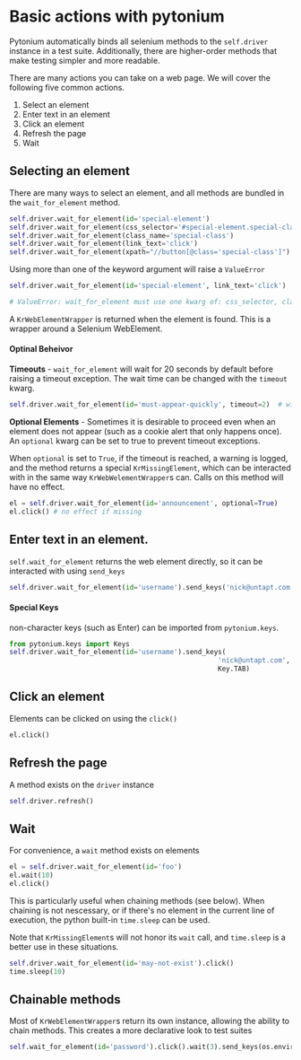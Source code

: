 # Basic actions with pytonium

Pytonium automatically binds all selenium methods to the `self.driver` instance in a test suite. Additionally, there are higher-order methods that make testing simpler and more readable.

There are many actions you can take on a web page. We will cover the following five common actions.

1. Select an element
1. Enter text in an element
1. Click an element
1. Refresh the page
1. Wait

## Selecting an element

There are many ways to select an element, and all methods are bundled in the `wait_for_element` method.

```python
self.driver.wait_for_element(id='special-element')
self.driver.wait_for_element(css_selector='#special-element.special-class')
self.driver.wait_for_element(class_name='special-class')
self.driver.wait_for_element(link_text='click')
self.driver.wait_for_element(xpath="//button[@class='special-class']")
```

Using more than one of the keyword argument will raise a `ValueError`

```python
self.driver.wait_for_element(id='special-element', link_text='click')

# ValueError: wait_for_element must use one kwarg of: css_selector, class_name, xpath, link_text
```

A `KrWebElementWrapper` is returned when the element is found. This is a wrapper around a Selenium WebElement.

#### Optinal Beheivor

**Timeouts** - `wait_for_element` will wait for 20 seconds by default before raising a timeout exception. The wait time can be changed with the `timeout` kwarg.

```python
self.driver.wait_for_element(id='must-appear-quickly', timeout=2)  # will wait 2 seconds.
```

**Optional Elements** - Sometimes it is desirable to proceed even when an element does not appear (such as a cookie alert that only happens once). An `optional` kwarg can be set to true to prevent timeout exceptions.

When `optional` is set to `True`, if the timeout is reached, a warning is logged, and the method returns a special `KrMissingElement`, which can be interacted with in the same way `KrWebWelementWrapper`s can. Calls on this method will have no effect.

```python
el = self.driver.wait_for_element(id='announcement', optional=True)
el.click() # no effect if missing
```

## Enter text in an element.

`self.wait_for_element` returns the web element directly, so it can be interacted with using `send_keys`

```python
self.driver.wait_for_element(id='username').send_keys('nick@untapt.com')
```

#### Special Keys

non-character keys (such as Enter) can be imported from `pytonium.keys`.

```python
from pytonium.keys import Keys
self.driver.wait_for_element(id='username').send_keys(
                                                    'nick@untapt.com',
                                                    Key.TAB)

```

## Click an element

Elements can be clicked on using the `click()`

```python
el.click()
```

## Refresh the page

A method exists on the `driver` instance

```python
self.driver.refresh()
```

## Wait

For convenience, a `wait` method exists on elements

```python
el = self.driver.wait_for_element(id='foo')
el.wait(10)
el.click()
```

This is particularly useful when chaining methods (see below). When chaining is not nescessary, or if there's no element in the current line of execution, the python built-in `time.sleep` can be used.

Note that `KrMissingElement`s will not honor its `wait` call, and `time.sleep` is a better use in these situations.

```python
self.driver.wait_for_element(id='may-not-exist').click()
time.sleep(10)
```

## Chainable methods

Most of `KrWebElementWrapper`s return its own instance, allowing the ability to chain methods. This creates a more declarative look to test suites

```python
self.wait_for_element(id='password').click().wait(3).send_keys(os.environ['PASSWORD'], Keys.ENTER)
```